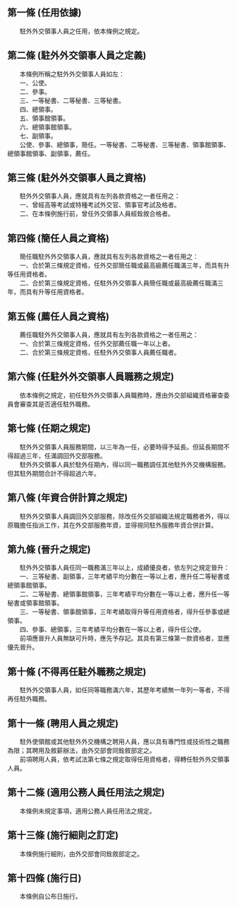 第一條 (任用依據)
-----------------
　　駐外外交領事人員之任用，依本條例之規定。  


第二條 (駐外外交領事人員之定義)
-------------------------------
　　本條例所稱之駐外外交領事人員如左：  
　　一、公使。  
　　二、參事。  
　　三、一等秘書、二等秘書、三等秘書。  
　　四、總領事。  
　　五、領事館領事。  
　　六、總領事館領事。  
　　七、副領事。  
　　公使、參事、總領事，簡任。一等秘書、二等秘書、三等秘書、領事館領事、總領事館領事、副領事，薦任。  


第三條 (駐外外交領事人員之資格)
-------------------------------
　　駐外外交領事人員，應就具有左列各款資格之一者任用之：  
　　一、曾經高等考試或特種考試外交官、領事官考試及格者。  
　　二、在本條例施行前，曾任外交領事人員經銓敘合格者。  


第四條 (簡任人員之資格)
-----------------------
　　簡任職駐外外交領事人員，應就具有左列各款資格之一者任用之：  
　　一、合於第三條規定資格，任外交部簡任職或最高級薦任職滿三年，而具有升等任用資格者。  
　　二、合於第三條規定資格，任駐外外交領事人員簡任職或最高級薦任職滿三年，而具有升等任用資格者。  


第五條 (薦任人員之資格)
-----------------------
　　薦任職駐外外交領事人員，應就具有左列各款資格之一者任用之：  
　　一、合於第三條規定資格，任外交部薦任職一年以上者。  
　　二、合於第三條規定資格，任駐外外交領事人員薦任職者。  


第六條 (任駐外外交領事人員職務之規定)
-------------------------------------
　　依本條例之規定，初任駐外外交領事人員職務時，應由外交部組織資格審查委員會審查其是否適任駐外職務。  


第七條 (任期之規定)
-------------------
　　駐外外交領事人員服務期間，以三年為一任，必要時得予延長。但延長期間不得超過三年，任滿調回外交部服務。  
　　駐外外交領事人員於駐外任期內，得以同一職務調任其他駐外外交機構服務。但其駐外期間合計不得超過六年。  


第八條 (年資合併計算之規定)
---------------------------
　　駐外外交領事人員調回外交部服務，除改任外交部組織法規定職務者外，得以原職擔任指派工作，其在外交部服務年資，並得視同駐外服務年資合併計算。  


第九條 (晉升之規定)
-------------------
　　駐外外交領事人員任同一職務滿三年以上，成績優良者，依左列之規定晉升：  
　　一、三等秘書、副領事，三年考績平均分數在一等以上者，應升任二等秘書或總領事館領事。  
　　二、二等秘書、總領事館領事，三年考績平均分數在一等以上者，應升任一等秘書或領事館領事。  
　　三、一等秘書、領事館領事，三年考績取得升等任用資格者，得升任參事或總領事。  
　　四、參事、總領事，三年考績平均分數在一等以上者，得升任公使。  
　　前項應晉升人員無缺可升時，應先予存記。其具有第三條第一款資格者，並應優先晉升。  


第十條 (不得再任駐外職務之規定)
-------------------------------
　　駐外外交領事人員，如任同等職務滿六年，其歷年考績無一年列一等者，不得再任駐外職務。  


第十一條 (聘用人員之規定)
-------------------------
　　駐外使領館或其他駐外外交機構之聘用人員，應以具有專門性或技術性之職務為限；其聘用及敘薪辦法，由外交部會同銓敘部定之。  
　　前項聘用人員，依考試法第七條之規定取得任用資格者，得轉任駐外外交領事人員。  


第十二條 (適用公務人員任用法之規定)
-----------------------------------
　　本條例未規定事項，適用公務人員任用法之規定。  


第十三條 (施行細則之訂定)
-------------------------
　　本條例施行細則，由外交部會同銓敘部定之。  


第十四條 (施行日)
-----------------
　　本條例自公布日施行。